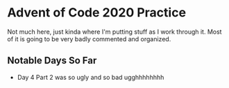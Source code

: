 # Advent of Code 2020 Practice

Not much here, just kinda where I'm putting stuff as I work through it.
Most of it is going to be very badly commented and organized.

## Notable Days So Far
- Day 4 Part 2 was so ugly and so bad ugghhhhhhhh